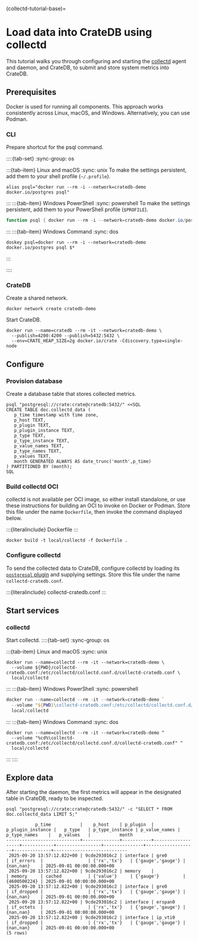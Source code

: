 (collectd-tutorial-base)=
# Load data into CrateDB using collectd

This tutorial walks you through configuring and starting the [collectd]
agent and daemon, and CrateDB, to submit and store system metrics into
CrateDB.

## Prerequisites

Docker is used for running all components. This approach works consistently
across Linux, macOS, and Windows. Alternatively, you can use Podman.

### CLI

Prepare shortcut for the psql command.

::::{tab-set}
:sync-group: os

:::{tab-item} Linux and macOS
:sync: unix
To make the settings persistent, add them to your shell profile (`~/.profile`).
```shell
alias psql="docker run --rm -i --network=cratedb-demo docker.io/postgres psql"
```
:::
:::{tab-item} Windows PowerShell
:sync: powershell
To make the settings persistent, add them to your PowerShell profile (`$PROFILE`).
```powershell
function psql { docker run --rm -i --network=cratedb-demo docker.io/postgres psql @args }
```
:::
:::{tab-item} Windows Command
:sync: dos
```shell
doskey psql=docker run --rm -i --network=cratedb-demo docker.io/postgres psql $*
```
:::

::::

### CrateDB

Create a shared network.
```shell
docker network create cratedb-demo
```

Start CrateDB.
```shell
docker run --name=cratedb --rm -it --network=cratedb-demo \
  --publish=4200:4200 --publish=5432:5432 \
  --env=CRATE_HEAP_SIZE=2g docker.io/crate -Cdiscovery.type=single-node
```

## Configure

### Provision database

Create a database table that stores collected metrics.
```shell
psql "postgresql://crate:crate@cratedb:5432/" <<SQL
CREATE TABLE doc.collectd_data (
   p_time timestamp with time zone,
   p_host TEXT,
   p_plugin TEXT,
   p_plugin_instance TEXT,
   p_type TEXT,
   p_type_instance TEXT,
   p_value_names TEXT,
   p_type_names TEXT,
   p_values TEXT,
   month GENERATED ALWAYS AS date_trunc('month',p_time)
) PARTITIONED BY (month);
SQL
```

### Build collectd OCI

collectd is not available per OCI image, so either install standalone,
or use these instructions for building an OCI to invoke on Docker or Podman.
Store this file under the name `Dockerfile`, then invoke the command
displayed below.

:::{literalinclude} Dockerfile
:::
```shell
docker build -t local/collectd -f Dockerfile .
```

### Configure collectd

To send the collected data to CrateDB, configure collectd by loading its
[`postgresql` plugin] and supplying settings. Store this file under
the name `collectd-cratedb.conf`.

:::{literalinclude} collectd-cratedb.conf
:::

## Start services

### collectd

Start collectd.
::::{tab-set}
:sync-group: os

:::{tab-item} Linux and macOS
:sync: unix
```shell
docker run --name=collectd --rm -it --network=cratedb-demo \
  --volume ${PWD}/collectd-cratedb.conf:/etc/collectd/collectd.conf.d/collectd-cratedb.conf \
  local/collectd
```
:::
:::{tab-item} Windows PowerShell
:sync: powershell
```powershell
docker run --name=collectd --rm -it --network=cratedb-demo `
  --volume "${PWD}\collectd-cratedb.conf:/etc/collectd/collectd.conf.d/collectd-cratedb.conf" `
  local/collectd
```
:::
:::{tab-item} Windows Command
:sync: dos
```shell
docker run --name=collectd --rm -it --network=cratedb-demo ^
  --volume "%cd%\collectd-cratedb.conf:/etc/collectd/collectd.conf.d/collectd-cratedb.conf" ^
  local/collectd
```
:::
::::

## Explore data

After starting the daemon, the first metrics will appear in the designated table in
CrateDB, ready to be inspected.
```shell
psql "postgresql://crate:crate@cratedb:5432/" -c "SELECT * FROM doc.collectd_data LIMIT 5;"
```
```psql
           p_time           |    p_host    | p_plugin  | p_plugin_instance |   p_type   | p_type_instance | p_value_names |   p_type_names    |   p_values   |           month
----------------------------+--------------+-----------+-------------------+------------+-----------------+---------------+-------------------+--------------+----------------------------
 2025-09-20 13:57:12.822+00 | 9cde293016c2 | interface | gre0              | if_errors  |                 | {'rx','tx'}   | {'gauge','gauge'} | {nan,nan}    | 2025-09-01 00:00:00.000+00
 2025-09-20 13:57:12.822+00 | 9cde293016c2 | memory    |                   | memory     | cached          | {'value'}     | {'gauge'}         | {4600500224} | 2025-09-01 00:00:00.000+00
 2025-09-20 13:57:12.822+00 | 9cde293016c2 | interface | gre0              | if_dropped |                 | {'rx','tx'}   | {'gauge','gauge'} | {nan,nan}    | 2025-09-01 00:00:00.000+00
 2025-09-20 13:57:12.822+00 | 9cde293016c2 | interface | erspan0           | if_octets  |                 | {'rx','tx'}   | {'gauge','gauge'} | {nan,nan}    | 2025-09-01 00:00:00.000+00
 2025-09-20 13:57:12.822+00 | 9cde293016c2 | interface | ip_vti0           | if_dropped |                 | {'rx','tx'}   | {'gauge','gauge'} | {nan,nan}    | 2025-09-01 00:00:00.000+00
(5 rows)
```


[collectd]: https://collectd.org/
[`postgresql` plugin]: https://collectd.org/documentation/manpages/collectd.conf.html#plugin-postgresql
